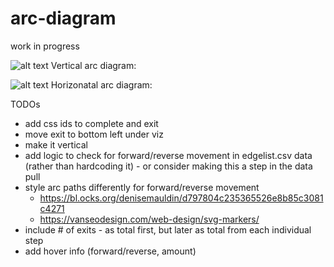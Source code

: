 # arc-diagram

work in progress


![alt text](https://github.com/schroeder-luna/arc-diagram/blob/master/thumbnail-vertical.PNG)
Vertical arc diagram:

![alt text](https://github.com/schroeder-luna/arc-diagram/blob/master/thumbnail-horizontal.PNG)
Horizonatal arc diagram:


TODOs
- add css ids to complete and exit
- move exit to bottom left under viz
- make it vertical
- add logic to check for forward/reverse movement in edgelist.csv data (rather than hardcoding it) - or consider making this a step in the data pull
- style arc paths differently for forward/reverse movement 
    - https://bl.ocks.org/denisemauldin/d797804c235365526e8b85c3081c4271 
    - https://vanseodesign.com/web-design/svg-markers/
- include # of exits - as total first, but later as total from each individual step
- add hover info (forward/reverse, amount)